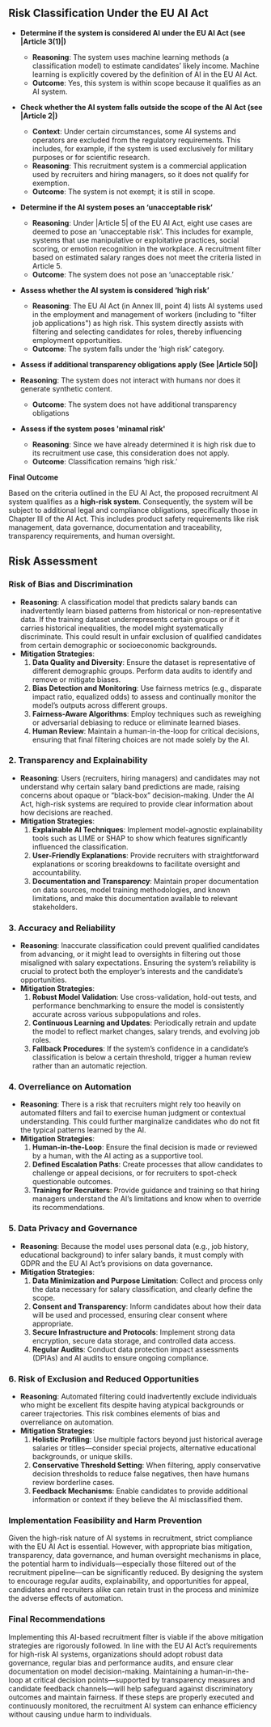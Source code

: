 ## Risk Classification Under the EU AI Act

<!-- TODO: Add a decision diagram in Mermaid? -->

- **Determine if the system is considered AI under the EU AI Act (see |Article 3(1)|)**
    - **Reasoning**: The system uses machine learning methods (a classification model) to estimate candidates’ likely income. Machine learning is explicitly covered by the definition of AI in the EU AI Act.
    - **Outcome**: Yes, this system is within scope because it qualifies as an AI system.
- **Check whether the AI system falls outside the scope of the AI Act (see |Article 2|)**
    - **Context**: Under certain circumstances, some AI systems and operators are excluded from the regulatory requirements. This includes, for example, if the system is used exclusively for military purposes or for scientific research.
    - **Reasoning**: This recruitment system is a commercial application used by recruiters and hiring managers, so it does not qualify for exemption.
    - **Outcome**: The system is not exempt; it is still in scope.
- **Determine if the AI system poses an ‘unacceptable risk’**
    - **Reasoning**: Under |Article 5| of the EU AI Act, eight use cases are deemed to pose an ‘unacceptable risk’. This includes for example, systems that use manipulative or exploitative practices, social scoring, or emotion recognition in the workplace. A recruitment filter based on estimated salary ranges does not meet the criteria listed in Article 5.
    - **Outcome**: The system does not pose an ‘unacceptable risk.’
- **Assess whether the AI system is considered ‘high risk’**
    - **Reasoning**: The EU AI Act (in Annex III, point 4) lists AI systems used in the employment and management of workers (including to "filter job applications") as high risk. This system directly assists with filtering and selecting candidates for roles, thereby influencing employment opportunities.
    - **Outcome**: The system falls under the ‘high risk’ category.

- **Assess if additional transparency obligations apply (See |Article 50|)**
- **Reasoning**: The system does not interact with humans nor does it generate synthetic content.
    - **Outcome**: The system does not have additional transparency obligations

- **Assess if the system poses 'minamal risk'**
    - **Reasoning**: Since we have already determined it is high risk due to its recruitment use case, this consideration does not apply.
    - **Outcome**: Classification remains ‘high risk.’

**Final Outcome**

Based on the criteria outlined in the EU AI Act, the proposed recruitment AI system qualifies as a **high-risk system**.
Consequently, the system will be subject to additional legal and compliance obligations, specifically those in Chapter III of the AI Act. This includes product safety requirements like risk management, data governance, documentation and traceability, transparency requirements, and human oversight.


## Risk Assessment

### **Risk of Bias and Discrimination**

- **Reasoning**: A classification model that predicts salary bands can inadvertently learn biased patterns from historical or non-representative data. If the training dataset underrepresents certain groups or if it carries historical inequalities, the model might systematically discriminate. This could result in unfair exclusion of qualified candidates from certain demographic or socioeconomic backgrounds.
- **Mitigation Strategies**:
    1. **Data Quality and Diversity**: Ensure the dataset is representative of different demographic groups. Perform data audits to identify and remove or mitigate biases.
    2. **Bias Detection and Monitoring**: Use fairness metrics (e.g., disparate impact ratio, equalized odds) to assess and continually monitor the model’s outputs across different groups.
    3. **Fairness-Aware Algorithms**: Employ techniques such as reweighing or adversarial debiasing to reduce or eliminate learned biases.
    4. **Human Review**: Maintain a human-in-the-loop for critical decisions, ensuring that final filtering choices are not made solely by the AI.

### 2. **Transparency and Explainability**

- **Reasoning**: Users (recruiters, hiring managers) and candidates may not understand why certain salary band predictions are made, raising concerns about opaque or “black-box” decision-making. Under the AI Act, high-risk systems are required to provide clear information about how decisions are reached.
- **Mitigation Strategies**:
    1. **Explainable AI Techniques**: Implement model-agnostic explainability tools such as LIME or SHAP to show which features significantly influenced the classification.
    2. **User-Friendly Explanations**: Provide recruiters with straightforward explanations or scoring breakdowns to facilitate oversight and accountability.
    3. **Documentation and Transparency**: Maintain proper documentation on data sources, model training methodologies, and known limitations, and make this documentation available to relevant stakeholders.

### 3. **Accuracy and Reliability**

- **Reasoning**: Inaccurate classification could prevent qualified candidates from advancing, or it might lead to oversights in filtering out those misaligned with salary expectations. Ensuring the system’s reliability is crucial to protect both the employer’s interests and the candidate’s opportunities.
- **Mitigation Strategies**:
    1. **Robust Model Validation**: Use cross-validation, hold-out tests, and performance benchmarking to ensure the model is consistently accurate across various subpopulations and roles.
    2. **Continuous Learning and Updates**: Periodically retrain and update the model to reflect market changes, salary trends, and evolving job roles.
    3. **Fallback Procedures**: If the system’s confidence in a candidate’s classification is below a certain threshold, trigger a human review rather than an automatic rejection.

### 4. **Overreliance on Automation**

- **Reasoning**: There is a risk that recruiters might rely too heavily on automated filters and fail to exercise human judgment or contextual understanding. This could further marginalize candidates who do not fit the typical patterns learned by the AI.
- **Mitigation Strategies**:
    1. **Human-in-the-Loop**: Ensure the final decision is made or reviewed by a human, with the AI acting as a supportive tool.
    2. **Defined Escalation Paths**: Create processes that allow candidates to challenge or appeal decisions, or for recruiters to spot-check questionable outcomes.
    3. **Training for Recruiters**: Provide guidance and training so that hiring managers understand the AI’s limitations and know when to override its recommendations.

### 5. **Data Privacy and Governance**

- **Reasoning**: Because the model uses personal data (e.g., job history, educational background) to infer salary bands, it must comply with GDPR and the EU AI Act’s provisions on data governance.
- **Mitigation Strategies**:
    1. **Data Minimization and Purpose Limitation**: Collect and process only the data necessary for salary classification, and clearly define the scope.
    2. **Consent and Transparency**: Inform candidates about how their data will be used and processed, ensuring clear consent where appropriate.
    3. **Secure Infrastructure and Protocols**: Implement strong data encryption, secure data storage, and controlled data access.
    4. **Regular Audits**: Conduct data protection impact assessments (DPIAs) and AI audits to ensure ongoing compliance.

### 6. **Risk of Exclusion and Reduced Opportunities**

- **Reasoning**: Automated filtering could inadvertently exclude individuals who might be excellent fits despite having atypical backgrounds or career trajectories. This risk combines elements of bias and overreliance on automation.
- **Mitigation Strategies**:
    1. **Holistic Profiling**: Use multiple factors beyond just historical average salaries or titles—consider special projects, alternative educational backgrounds, or unique skills.
    2. **Conservative Threshold Setting**: When filtering, apply conservative decision thresholds to reduce false negatives, then have humans review borderline cases.
    3. **Feedback Mechanisms**: Enable candidates to provide additional information or context if they believe the AI misclassified them.

### Implementation Feasibility and Harm Prevention

Given the high-risk nature of AI systems in recruitment, strict compliance with the EU AI Act is essential. However, with appropriate bias mitigation, transparency, data governance, and human oversight mechanisms in place, the potential harm to individuals—especially those filtered out of the recruitment pipeline—can be significantly reduced. By designing the system to encourage regular audits, explainability, and opportunities for appeal, candidates and recruiters alike can retain trust in the process and minimize the adverse effects of automation.

### **Final Recommendations**

Implementing this AI-based recruitment filter is viable if the above mitigation strategies are rigorously followed. In line with the EU AI Act’s requirements for high-risk AI systems, organizations should adopt robust data governance, regular bias and performance audits, and ensure clear documentation on model decision-making. Maintaining a human-in-the-loop at critical decision points—supported by transparency measures and candidate feedback channels—will help safeguard against discriminatory outcomes and maintain fairness. If these steps are properly executed and continuously monitored, the recruitment AI system can enhance efficiency without causing undue harm to individuals.
